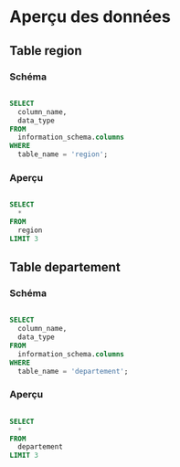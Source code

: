# Aperçu des données

## Table region

### Schéma

```sql schema_region

SELECT 
  column_name, 
  data_type
FROM 
  information_schema.columns
WHERE 
  table_name = 'region';
```

<DataTable data={schema_region}/>

### Aperçu

```sql head_region

SELECT 
  *
FROM 
  region
LIMIT 3
```

<DataTable data={head_region}/>


## Table departement

### Schéma

```sql schema_departement

SELECT 
  column_name, 
  data_type
FROM 
  information_schema.columns
WHERE 
  table_name = 'departement';
```

<DataTable data={schema_departement}/>

### Aperçu

```sql head_departement

SELECT 
  *
FROM 
  departement
LIMIT 3
```

<DataTable data={head_departement}/>